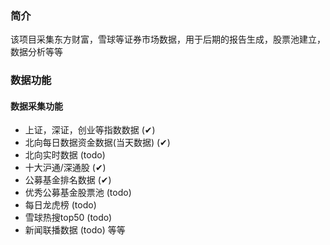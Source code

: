 ### 简介
该项目采集东方财富，雪球等证券市场数据，用于后期的报告生成，股票池建立，数据分析等等

### 数据功能

#### 数据采集功能
- 上证，深证，创业等指数数据 (✔)
- 北向每日数据资金数据(当天数据) (✔)
- 北向实时数据 (todo)
- 十大沪通/深通股 (✔)
- 公募基金排名数据 (✔)
- 优秀公募基金股票池 (todo)
- 每日龙虎榜 (todo)
- 雪球热搜top50 (todo)
- 新闻联播数据 (todo)
等等



